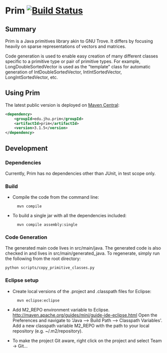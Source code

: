 
# Prim [![Build Status](https://travis-ci.org/mgormley/prim.svg?branch=master)](https://travis-ci.org/mgormley/prim)

## Summary 

Prim is a Java primitives library akin to GNU Trove. It
differs by focusing heavily on sparse representations of vectors and
matrices.

Code generation is used to enable easy creation of many different
classes specific to a primitive type or pair of primitive types. For
example, LongDoubleSortedVector is used as the "template" class for
automatic generation of IntDoubleSortedVector, IntIntSortedVector,
LongIntSortedVector, etc.

## Using Prim

The latest public version is deployed on 
[Maven Central](http://search.maven.org/#search%7Cgav%7C1%7Cg%3A%22edu.jhu.prim%22%20AND%20a%3A%22prim%22):

```xml
<dependency>
    <groupId>edu.jhu.prim</groupId>
    <artifactId>prim</artifactId>
    <version>3.1.5</version>
</dependency>
```

## Development

### Dependencies

Currently, Prim has no dependencies other than JUnit, in test scope
only.

### Build

* Compile the code from the command line:

        mvn compile

* To build a single jar with all the dependencies included:

        mvn compile assembly:single

### Code Generation

The generated main code lives in src/main/java. The generated code is
also checked in and lives in src/main/generated_java. To regenerate,
simply run the following from the root directory:

	python scripts/copy_primitive_classes.py

### Eclipse setup

* Create local versions of the .project and .classpath files for Eclipse:

        mvn eclipse:eclipse

* Add M2\_REPO environment variable to
  Eclipse. http://maven.apache.org/guides/mini/guide-ide-eclipse.html
  Open the Preferences and navigate to 'Java --> Build Path -->
  Classpath Variables'. Add a new classpath variable M2\_REPO with the
  path to your local repository (e.g. ~/.m2/repository).

* To make the project Git aware, right click on the project and select Team -> Git... 
